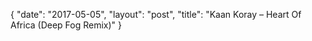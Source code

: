 {
   "date": "2017-05-05",
   "layout": "post",
   "title": "Kaan Koray – Heart Of Africa (Deep Fog Remix)"
}

